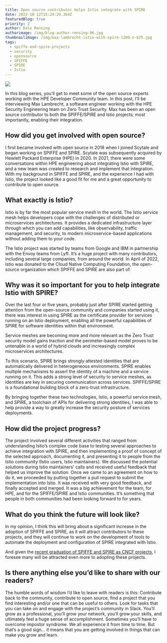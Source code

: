 ```yaml
---
title: Open source contributor helps Istio integrate with SPIRE
date: 2022-10-12T15:24:29.364Z
featuredBlog: true
priority: 2
author: Dale Rensing
authorimage: /img/blog-author-rensing-96.jpg
thumbnailimage: /img/max-lambrecht-istio-with-spire-1200-x-675.jpg
tags:
  - spiffe-and-spire-projects
  - security
  - opensource
  - SPIFFE
  - SPIRE
  - Istio
---
```

![](/img/max-lambrecht-istio-with-spire-1200-x-675.jpg)

In this blog series, you’ll get to meet some of the open source experts working with the HPE Developer Community team. In this post, I’ll be interviewing Max Lambrecht, a software engineer working with the HPE Security Engineering team on Zero Trust Security. Max has been an open source contributor to both the SPIFFE/SPIRE and Istio projects; most importantly, enabling their integration.

## How did you get involved with open source?

I first became involved with open source in 2018 when I joined Scytale and began working on SPIFFE and SPIRE. Scytale was subsequently acquired by Hewlett Packard Enterprise (HPE) in 2020. In 2021, there were some conversations within HPE engineering about integrating Istio with SPIRE, and a new team was created to research and implement that integration. With my background in SPIFFE and SPIRE, and the experience I had with Istio, the project looked like a good fit for me and a great opportunity to contribute to open source.

## What exactly is Istio?

Istio is by far the most popular service mesh in the world. The Istio service mesh helps developers cope with the challenges of distributed or microservices architectures. It provides a dedicated infrastructure layer through which you can add capabilities, like observability, traffic management, and security, to modern microservice-based applications without adding them to your code. 

The Istio project was started by teams from Google and IBM in partnership with the Envoy teams from Lyft. It’s a huge project with many contributors, including several large companies, from around the world. In April of 2022, Istio was donated to the Cloud Native Computing Foundation, the open-source organization which SPIFFE and SPIRE are also part of. 

## Why was it so important for you to help integrate Istio with SPIRE?

Over the last four or five years, probably just after SPIRE started getting attention from the open-source community and companies started using it, there was interest in using SPIRE as the certificate provider for services running on an Istio deployment, enabling all the powerful capabilities of SPIRE for software identities within that environment. 

Service meshes are becoming more and more relevant as the Zero Trust security model gains traction and the perimeter-based model proves to be untenable in a world of hybrid clouds and increasingly complex microservices architectures. 

To this scenario, SPIRE brings strongly attested identities that are automatically delivered in heterogeneous environments. SPIRE enables multiple mechanisms to assert the identity of a machine and a service running on it. This adds a strong level of security to service meshes, as identities are key in securing communication across services. SPIFFE/SPIRE is a foundational building block of a zero-trust infrastructure.

By bringing together these two technologies, Istio, a powerful service mesh, and SPIRE, a toolchain of APIs for delivering strong identities, I was able to help provide a way to greatly increase the security posture of services deployments. 

## How did the project progress?

The project involved several different activities that ranged from understanding Istio’s complex code base to testing several approaches to achieve integration with SPIRE, and then implementing a proof of concept of the selected approach, documenting it, and presenting it to people from the Istio community (Istio users, Istio maintainers). We discussed the potential solutions during Istio maintainers' calls and received useful feedback that helped us improve the solution. Once we came to an agreement on how to do it, we proceeded by putting together a pull request to submit the implementation into Istio. It was received with very good feedback, and finally accepted and merged. It was a big achievement for the team, for HPE, and for the SPIFFE/SPIRE and Istio communities. It’s something that people in both communities had been looking forward to for years.

## What do you think the future will look like?

In my opinion, I think this will bring about a significant increase in the adoption of SPIFFE and SPIRE, as it will attract contributors to these projects, and they will continue to work on the development of tools to automate the deployment and configuration of SPIRE integrated with Istio.

And given the [recent graduation of SPIFFE and SPIRE as CNCF projects](https://www.cncf.io/announcements/2022/09/20/spiffe-and-spire-projects-graduate-from-cloud-native-computing-foundation-incubator/), I foresee many will be attracted even more to adopting these projects.

## Is there anything else you’d like to share with our readers?

The humble words of wisdom I’d like to leave with readers is this: Contribute back to the community, contribute to open source, find a project that you find interesting and/or one that can be useful to others. Look for tasks that you can take on and engage with the project’s community in Slack. You’ll grow as a professional, you’ll grow your network, you’ll grow your skills, and ultimately feel a huge sense of accomplishment. Sometimes you’ll have to overcome impostor syndrome. We all experience it from time to time. But that’s a good sign... it means that you are getting involved in things that can make you grow and learn.